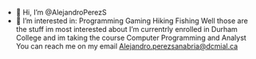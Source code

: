 - 👋 Hi, I’m @AlejandroPerezS
- 👀 I’m interested in:
Programming
Gaming
Hiking
Fishing
Well those are the stuff im most interested about
I’m currentrly enrolled in Durham College and im taking the course Computer Programming and Analyst
You can reach me on my email Alejandro.perezsanabria@dcmial.ca

<!---
AlejandroPerezS/AlejandroPerezS is a ✨ special ✨ repository because its `README.md` (this file) appears on your GitHub profile.
You can click the Preview link to take a look at your changes.
--->
